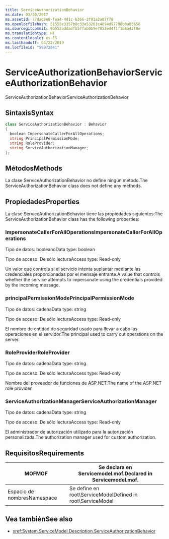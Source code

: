 ```yaml
---
title: ServiceAuthorizationBehavior
ms.date: 03/30/2017
ms.assetid: 77dad8e8-fea4-4d1c-b366-2f01a2a87f78
ms.openlocfilehash: 51555e3357b8c33a53261c4894d97798b0a05656
ms.sourcegitcommit: 9b552addadfb57fab0b9e7852ed4f1f1b8a42f8e
ms.translationtype: HT
ms.contentlocale: es-ES
ms.lasthandoff: 04/22/2019
ms.locfileid: "59972841"
---
```

# <a name="serviceauthorizationbehavior"></a><span data-ttu-id="dad7c-102">ServiceAuthorizationBehavior</span><span class="sxs-lookup"><span data-stu-id="dad7c-102">ServiceAuthorizationBehavior</span></span>
<span data-ttu-id="dad7c-103">ServiceAuthorizationBehavior</span><span class="sxs-lookup"><span data-stu-id="dad7c-103">ServiceAuthorizationBehavior</span></span>  
  
## <a name="syntax"></a><span data-ttu-id="dad7c-104">Sintaxis</span><span class="sxs-lookup"><span data-stu-id="dad7c-104">Syntax</span></span>  
  
```csharp
class ServiceAuthorizationBehavior : Behavior  
{  
  boolean ImpersonateCallerForAllOperations;  
  string PrincipalPermissionMode;  
  string RoleProvider;  
  string ServiceAuthorizationManager;  
};  
```  
  
## <a name="methods"></a><span data-ttu-id="dad7c-105">Métodos</span><span class="sxs-lookup"><span data-stu-id="dad7c-105">Methods</span></span>  
 <span data-ttu-id="dad7c-106">La clase ServiceAuthorizationBehavior no define ningún método.</span><span class="sxs-lookup"><span data-stu-id="dad7c-106">The ServiceAuthorizationBehavior class does not define any methods.</span></span>  
  
## <a name="properties"></a><span data-ttu-id="dad7c-107">Propiedades</span><span class="sxs-lookup"><span data-stu-id="dad7c-107">Properties</span></span>  
 <span data-ttu-id="dad7c-108">La clase ServiceAuthorizationBehavior tiene las propiedades siguientes:</span><span class="sxs-lookup"><span data-stu-id="dad7c-108">The ServiceAuthorizationBehavior class has the following properties:</span></span>  
  
### <a name="impersonatecallerforalloperations"></a><span data-ttu-id="dad7c-109">ImpersonateCallerForAllOperations</span><span class="sxs-lookup"><span data-stu-id="dad7c-109">ImpersonateCallerForAllOperations</span></span>  
 <span data-ttu-id="dad7c-110">Tipo de datos: booleano</span><span class="sxs-lookup"><span data-stu-id="dad7c-110">Data type: boolean</span></span>  
  
 <span data-ttu-id="dad7c-111">Tipo de acceso: De sólo lectura</span><span class="sxs-lookup"><span data-stu-id="dad7c-111">Access type: Read-only</span></span>  
  
 <span data-ttu-id="dad7c-112">Un valor que controla si el servicio intenta suplantar mediante las credenciales proporcionadas por el mensaje entrante.</span><span class="sxs-lookup"><span data-stu-id="dad7c-112">A value that controls whether the service attempts to impersonate using the credentials provided by the incoming message.</span></span>  
  
### <a name="principalpermissionmode"></a><span data-ttu-id="dad7c-113">principalPermissionMode</span><span class="sxs-lookup"><span data-stu-id="dad7c-113">PrincipalPermissionMode</span></span>  
 <span data-ttu-id="dad7c-114">Tipo de datos: cadena</span><span class="sxs-lookup"><span data-stu-id="dad7c-114">Data type: string</span></span>  
  
 <span data-ttu-id="dad7c-115">Tipo de acceso: De sólo lectura</span><span class="sxs-lookup"><span data-stu-id="dad7c-115">Access type: Read-only</span></span>  
  
 <span data-ttu-id="dad7c-116">El nombre de entidad de seguridad usado para llevar a cabo las operaciones en el servidor.</span><span class="sxs-lookup"><span data-stu-id="dad7c-116">The principal used to carry out operations on the server.</span></span>  
  
### <a name="roleprovider"></a><span data-ttu-id="dad7c-117">RoleProvider</span><span class="sxs-lookup"><span data-stu-id="dad7c-117">RoleProvider</span></span>  
 <span data-ttu-id="dad7c-118">Tipo de datos: cadena</span><span class="sxs-lookup"><span data-stu-id="dad7c-118">Data type: string</span></span>  
  
 <span data-ttu-id="dad7c-119">Tipo de acceso: De sólo lectura</span><span class="sxs-lookup"><span data-stu-id="dad7c-119">Access type: Read-only</span></span>  
  
 <span data-ttu-id="dad7c-120">Nombre del proveedor de funciones de ASP.NET.</span><span class="sxs-lookup"><span data-stu-id="dad7c-120">The name of the ASP.NET role provider.</span></span>  
  
### <a name="serviceauthorizationmanager"></a><span data-ttu-id="dad7c-121">ServiceAuthorizationManager</span><span class="sxs-lookup"><span data-stu-id="dad7c-121">ServiceAuthorizationManager</span></span>  
 <span data-ttu-id="dad7c-122">Tipo de datos: cadena</span><span class="sxs-lookup"><span data-stu-id="dad7c-122">Data type: string</span></span>  
  
 <span data-ttu-id="dad7c-123">Tipo de acceso: De sólo lectura</span><span class="sxs-lookup"><span data-stu-id="dad7c-123">Access type: Read-only</span></span>  
  
 <span data-ttu-id="dad7c-124">El administrador de autorización utilizado para la autorización personalizada.</span><span class="sxs-lookup"><span data-stu-id="dad7c-124">The authorization manager used for custom authorization.</span></span>  
  
## <a name="requirements"></a><span data-ttu-id="dad7c-125">Requisitos</span><span class="sxs-lookup"><span data-stu-id="dad7c-125">Requirements</span></span>  
  
|<span data-ttu-id="dad7c-126">MOF</span><span class="sxs-lookup"><span data-stu-id="dad7c-126">MOF</span></span>|<span data-ttu-id="dad7c-127">Se declara en Servicemodel.mof.</span><span class="sxs-lookup"><span data-stu-id="dad7c-127">Declared in Servicemodel.mof.</span></span>|  
|---------|-----------------------------------|  
|<span data-ttu-id="dad7c-128">Espacio de nombres</span><span class="sxs-lookup"><span data-stu-id="dad7c-128">Namespace</span></span>|<span data-ttu-id="dad7c-129">Se define en root\ServiceModel</span><span class="sxs-lookup"><span data-stu-id="dad7c-129">Defined in root\ServiceModel</span></span>|  
  
## <a name="see-also"></a><span data-ttu-id="dad7c-130">Vea también</span><span class="sxs-lookup"><span data-stu-id="dad7c-130">See also</span></span>

- <xref:System.ServiceModel.Description.ServiceAuthorizationBehavior>
